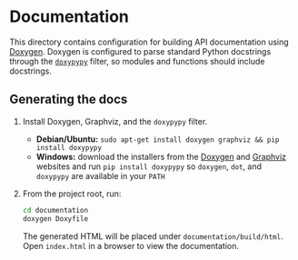 # Documentation

This directory contains configuration for building API documentation using
[Doxygen](https://www.doxygen.nl/). Doxygen is configured to parse standard
Python docstrings through the [`doxypypy`](https://github.com/Feneric/doxypypy)
filter, so modules and functions should include docstrings.

## Generating the docs

1. Install Doxygen, Graphviz, and the `doxypypy` filter.

   - **Debian/Ubuntu:** `sudo apt-get install doxygen graphviz && pip install doxypypy`
   - **Windows:** download the installers from the [Doxygen](https://www.doxygen.nl/download.html) and [Graphviz](https://graphviz.org/download/) websites and run `pip install doxypypy` so `doxygen`, `dot`, and `doxypypy` are available in your `PATH`
2. From the project root, run:
   ```bash
   cd documentation
   doxygen Doxyfile
   ```
   The generated HTML will be placed under `documentation/build/html`. Open `index.html` in a browser to view the documentation.

